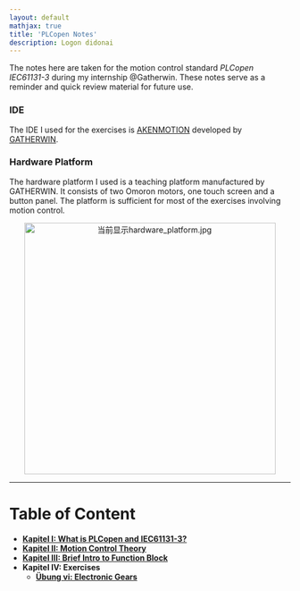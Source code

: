 ```yaml
---
layout: default
mathjax: true
title: 'PLCopen Notes'
description: Logon didonai
---
```

The notes here are taken for the motion control standard _PLCopen IEC61131-3_ during my internship @Gatherwin. These notes serve as a reminder and quick review material for future use.

### IDE
The IDE I used for the exercises is [AKENMOTION](http://www.gatherwin.com.cn/En/chain.asp?SortID=14) developed by [GATHERWIN](http://www.gatherwin.com.cn/En/main.asp).

### Hardware Platform
The hardware platform I used is a teaching platform manufactured by GATHERWIN. It consists of two Omoron motors, one touch screen and a button panel. The platform is sufficient for most of the exercises involving motion control.

<p align="center">
    <img src="https://lh4.googleusercontent.com/jJ48XEathDtx7a6r2vhWm2pxr4zhspN-1_DJ087wvh9mBlHFQcg3_yhR8vrMojlqgAYEFEv8AtguSk59IbxP=w2880-h1282-rw" class="ndfHFb-c4YZDc-HiaYvf-RJLb9c" alt="当前显示hardware_platform.jpg" aria-hidden="true" width = "450">
</p>

***


# **Table of Content**

* [**Kapitel I: What is PLCopen and IEC61131-3?**](KapI.html)
* [**Kapitel II: Motion Control Theory**](KapII.html)
* [**Kapitel III: Brief Intro to Function Block**](KapIII.html)
* **Kapitel IV: Exercises**
  * [**Übung vi: Electronic Gears**](Uebung_vi_Electronic_gears.html)
